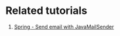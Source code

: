 # Related tutorials

1. [Spring - Send email with JavaMailSender](https://howtodoinjava.com/spring-core/send-email-with-spring-javamailsenderimpl-example/)